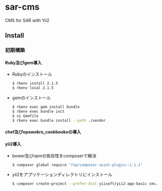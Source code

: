 sar-cms
====

CMS for SAR with Yii2

## Install

### 初期構築

#### Ruby及びgem導入

- Rubyのインストール

    ```bash
    $ rbenv install 2.1.5
    $ rbenv local 2.1.5
    ```

- gemのインストール

    ```bash
    $ rbenv exec gem install bundle
    $ rbenv exec bundle init
    $ vi Gemfile
    $ rbenv exec bundle install --path ./vendor
    ```

#### chef及びopswokrs_cookbooksの導入

#### yii2導入

- bower及びnpmの依存性をcomposerで解決

    ```bash
    $ composer global require "fxp/composer-asset-plugin:~1.1.1"
    ```

- yii2をアプリケーションディレクトリにインストール

    ```bash
    $ composer create-project --prefer-dist yiisoft/yii2-app-basic cms.sar.mediba.jp 
    ```
